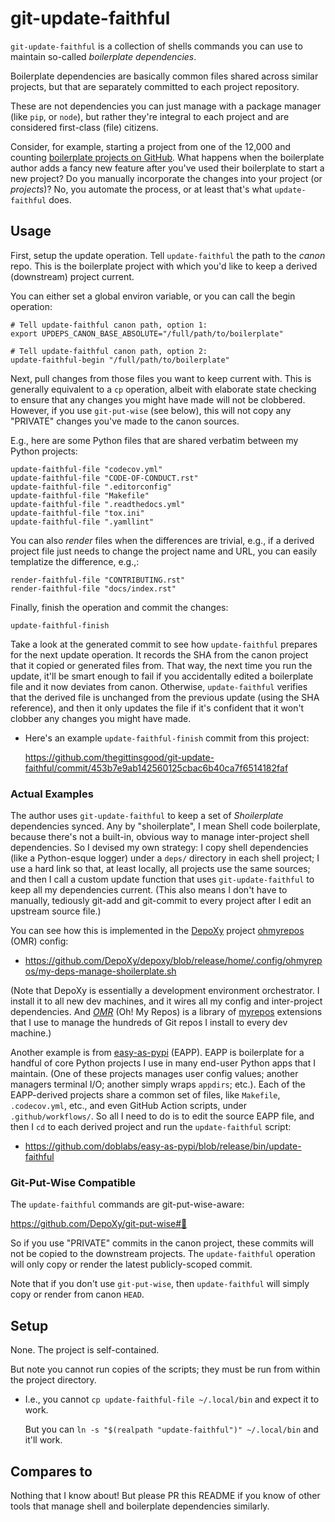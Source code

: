 # git-update-faithful

`git-update-faithful` is a collection of shells commands you can
use to maintain so-called *boilerplate dependencies*.

Boilerplate dependencies are basically common files shared across
similar projects, but that are separately committed to each project
repository.

These are not dependencies you can just manage with a package
manager (like `pip`, or `node`), but rather they're integral to
each project and are considered first-class (file) citizens.

Consider, for example, starting a project from one of the 12,000
and counting
[boilerplate projects on GitHub](https://github.com/topics/boilerplate).
What happens when the boilerplate author adds a fancy new feature
after you've used their boilerplate to start a new project? Do you
manually incorporate the changes into your project (or *projects*)?
No, you automate the process, or at least that's what `update-faithful`
does.

## Usage

First, setup the update operation. Tell `update-faithful` the path
to the *canon* repo. This is the boilerplate project with which
you'd like to keep a derived (downstream) project current.

You can either set a global environ variable, or you can call the
begin operation:

  ```
  # Tell update-faithful canon path, option 1:
  export UPDEPS_CANON_BASE_ABSOLUTE="/full/path/to/boilerplate"

  # Tell update-faithful canon path, option 2:
  update-faithful-begin "/full/path/to/boilerplate"
  ```

Next, pull changes from those files you want to keep current with.
This is generally equivalent to a `cp` operation, albeit with
elaborate state checking to ensure that any changes you might
have made will not be clobbered. However, if you use `git-put-wise`
(see below), this will not copy any "PRIVATE" changes you've made
to the canon sources.

E.g., here are some Python files that are shared verbatim between
my Python projects:

  ```
  update-faithful-file "codecov.yml"
  update-faithful-file "CODE-OF-CONDUCT.rst"
  update-faithful-file ".editorconfig"
  update-faithful-file "Makefile"
  update-faithful-file ".readthedocs.yml"
  update-faithful-file "tox.ini"
  update-faithful-file ".yamllint"
  ```

You can also *render* files when the differences are trivial, e.g.,
if a derived project file just needs to change the project name
and URL, you can easily templatize the difference, e.g.,:

  ```
  render-faithful-file "CONTRIBUTING.rst"
  render-faithful-file "docs/index.rst"
  ```

Finally, finish the operation and commit the changes:

   ```
   update-faithful-finish
   ```

Take a look at the generated commit to see how `update-faithful`
prepares for the next update operation. It records the SHA from
the canon project that it copied or generated files from. That
way, the next time you run the update, it'll be smart enough to
fail if you accidentally edited a boilerplate file and it now
deviates from canon. Otherwise, `update-faithful` verifies that
the derived file is unchanged from the previous update (using
the SHA reference), and then it only updates the file if it's
confident that it won't clobber any changes you might have made.

- Here's an example `update-faithful-finish` commit from this project:

  https://github.com/thegittinsgood/git-update-faithful/commit/453b7e9ab142560125cbac6b40ca7f6514182faf

### Actual Examples

The author uses `git-update-faithful` to keep a set of *Shoilerplate*
dependencies synced. Any by "shoilerplate", I mean Shell code boilerplate,
because there's not a built-in, obvious way to manage inter-project
shell dependencies. So I devised my own strategy: I copy shell
dependencies (like a Python-esque logger) under a `deps/` directory
in each shell project; I use a hard link so that, at least locally,
all projects use the same sources; and then I call a custom update
function that uses `git-update-faithful` to keep all my dependencies
current. (This also means I don't have to manually, tediously git-add
and git-commit to every project after I edit an upstream source file.)

You can see how this is implemented in the
[DepoXy](https://github.com/DepoXy/depoxy#🍯)
project [ohmyrepos](https://github.com/landonb/ohmyrepos#😤) (OMR)
config:

- https://github.com/DepoXy/depoxy/blob/release/home/.config/ohmyrepos/my-deps-manage-shoilerplate.sh

(Note that DepoXy is essentially a development environment orchestrator.
I install it to all new dev machines, and it wires all my config and
inter-project dependencies. And *[OMR](https://github.com/landonb/ohmyrepos#😤)* (Oh! My Repos) is a library of
[myrepos](https://myrepos.branchable.com/) extensions that I use to
manage the hundreds of Git repos I install to every dev machine.)

Another example is from
[easy-as-pypi](https://github.com/doblabs/easy-as-pypi#🥧) (EAPP).
EAPP is boilerplate for a handful of core Python projects I use in many 
end-user Python apps that I maintain. (One of these projects manages user
config values; another managers terminal I/O; another simply wraps `appdirs`;
etc.). Each of the EAPP-derived projects share a common set of files, like
`Makefile`, `.codecov.yml`, etc., and even GitHub Action scripts, under
`.github/workflows/`. So all I need to do is to edit the source EAPP file,
and then I `cd` to each derived project and run the `update-faithful` script:

- https://github.com/doblabs/easy-as-pypi/blob/release/bin/update-faithful

### Git-Put-Wise Compatible

The `update-faithful` commands are git-put-wise-aware:

  https://github.com/DepoXy/git-put-wise#🥨

So if you use "PRIVATE" commits in the canon project, these commits
will not be copied to the downstream projects. The `update-faithful`
operation will only copy or render the latest publicly-scoped commit.

Note that if you don't use `git-put-wise`, then `update-faithful` will
simply copy or render from canon `HEAD`.

## Setup

None. The project is self-contained.

But note you cannot run copies of the scripts; they must be run from
within the project directory.

- I.e., you cannot `cp update-faithful-file ~/.local/bin` and expect it to work.

  But you can `ln -s "$(realpath "update-faithful")" ~/.local/bin` and it'll work.

## Compares to

Nothing that I know about! But please PR this README if you know of
other tools that manage shell and boilerplate dependencies similarly.

